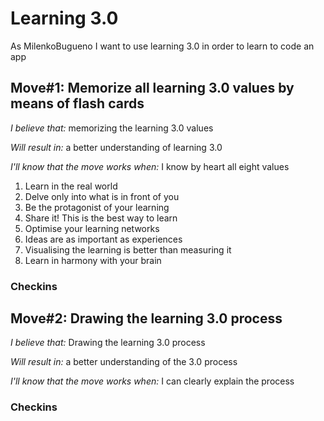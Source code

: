 # Learning 3.0
As MilenkoBugueno I want to use learning 3.0 in order to learn to code an app

## Move#1: Memorize all learning 3.0 values by means of flash cards

 *I believe that:* memorizing the learning 3.0 values
 
 *Will result in:* a better understanding of learning 3.0
 
 *I'll know that the move works when:* I know by heart all eight values

 1. Learn in the real world
 2. Delve only into what is in front of you
 3. Be the protagonist of your learning
 4. Share it! This is the best way to learn
 5. Optimise your learning networks
 6. Ideas are as important as experiences
 7. Visualising the learning is better than measuring it
 8. Learn in harmony with your brain

### Checkins  

## Move#2: Drawing the learning 3.0 process

 *I believe that:* Drawing the learning 3.0 process

 *Will result in:* a better understanding of the 3.0 process

 *I'll know that the move works when:* I can clearly explain the process

### Checkins




